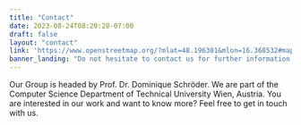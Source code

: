 ```yaml
---
title: "Contact"
date: 2023-08-24T08:20:28-07:00
draft: false
layout: "contact"
link: 'https://www.openstreetmap.org/?mlat=48.196301&mlon=16.368532#map=19/48.196301/16.368532' 
banner_landing: "Do not hesitate to contact us for further information or to visit our group."
---
```

Our Group is headed by Prof. Dr. Dominique Schröder. We are part of the Computer Science Department of Technical University Wien, Austria.
You are interested in our work and want to know more? Feel free to get in touch with us.
